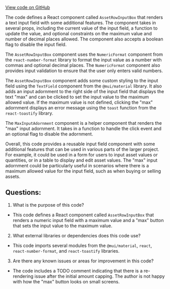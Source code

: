 [View code on GitHub](https://github.com/mrgnlabs/mrgn-ts/apps/marginfi-v2-ui/src/components/AssetsList/AssetRow/AssetRowInputBox.tsx)

The code defines a React component called `AssetRowInputBox` that renders a text input field with some additional features. The component takes in several props, including the current value of the input field, a function to update the value, and optional constraints on the maximum value and number of decimal places allowed. The component also accepts a boolean flag to disable the input field.

The `AssetRowInputBox` component uses the `NumericFormat` component from the `react-number-format` library to format the input value as a number with commas and optional decimal places. The `NumericFormat` component also provides input validation to ensure that the user only enters valid numbers.

The `AssetRowInputBox` component adds some custom styling to the input field using the `TextField` component from the `@mui/material` library. It also adds an input adornment to the right side of the input field that displays the text "max" and can be clicked to set the input value to the maximum allowed value. If the maximum value is not defined, clicking the "max" adornment displays an error message using the `toast` function from the `react-toastify` library.

The `MaxInputAdornment` component is a helper component that renders the "max" input adornment. It takes in a function to handle the click event and an optional flag to disable the adornment.

Overall, this code provides a reusable input field component with some additional features that can be used in various parts of the larger project. For example, it could be used in a form for users to input asset values or quantities, or in a table to display and edit asset values. The "max" input adornment could be particularly useful in scenarios where there is a maximum allowed value for the input field, such as when buying or selling assets.
## Questions: 
 1. What is the purpose of this code?
- This code defines a React component called `AssetRowInputBox` that renders a numeric input field with a maximum value and a "max" button that sets the input value to the maximum value.

2. What external libraries or dependencies does this code use?
- This code imports several modules from the `@mui/material`, `react`, `react-number-format`, and `react-toastify` libraries.

3. Are there any known issues or areas for improvement in this code?
- The code includes a TODO comment indicating that there is a re-rendering issue after the initial amount capping. The author is not happy with how the "max" button looks on small screens.